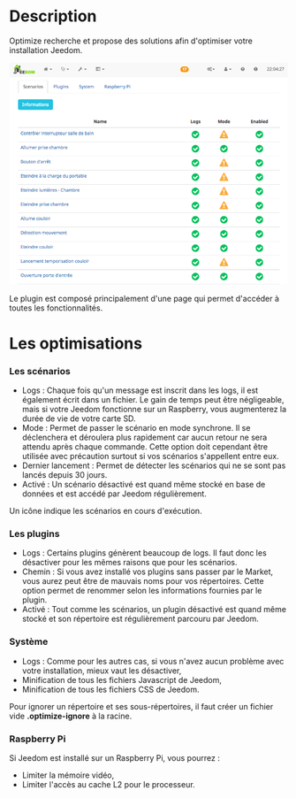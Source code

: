 # Description

Optimize recherche et propose des solutions afin d'optimiser votre installation Jeedom.

<img src="../images/Screenshot.png" alt="Screenshot" />

Le plugin est composé principalement d'une page qui permet d'accéder à toutes les fonctionnalités.

# Les optimisations

### Les scénarios

* Logs : Chaque fois qu'un message est inscrit dans les logs, il est également écrit dans un fichier. Le gain de temps peut être négligeable, mais si votre Jeedom fonctionne sur un Raspberry, vous augmenterez la durée de vie de votre carte SD.
* Mode : Permet de passer le scénario en mode synchrone. Il se déclenchera et déroulera plus rapidement car aucun retour ne sera attendu après chaque commande. Cette option doit cependant être utilisée avec précaution surtout si vos scénarios s'appellent entre eux.
* Dernier lancement : Permet de détecter les scénarios qui ne se sont pas lancés depuis 30 jours.
* Activé : Un scénario désactivé est quand même stocké en base de données et est accédé par Jeedom régulièrement.

Un icône indique les scénarios en cours d'exécution.

### Les plugins

* Logs : Certains plugins génèrent beaucoup de logs. Il faut donc les désactiver pour les mêmes raisons que pour les scénarios.
* Chemin : Si vous avez installé vos plugins sans passer par le Market, vous aurez peut être de mauvais noms pour vos répertoires. Cette option permet de renommer selon les informations fournies par le plugin.
* Activé : Tout comme les scénarios, un plugin désactivé est quand même stocké et son répertoire est régulièrement parcouru par Jeedom.

### Système

* Logs : Comme pour les autres cas, si vous n'avez aucun problème avec votre installation, mieux vaut les désactiver,
* Minification de tous les fichiers Javascript de Jeedom,
* Minification de tous les fichiers CSS de Jeedom.

Pour ignorer un répertoire et ses sous-répertoires, il faut créer un fichier vide __.optimize-ignore__ à la racine.

### Raspberry Pi

Si Jeedom est installé sur un Raspberry Pi, vous pourrez :
* Limiter la mémoire vidéo,
* Limiter l'accès au cache L2 pour le processeur.
